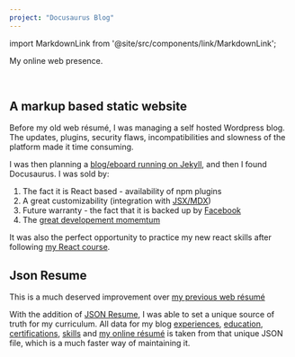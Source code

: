 ```yaml
---
project: "Docusaurus Blog"
---
```


import MarkdownLink from '@site/src/components/link/MarkdownLink';

My online web presence.

<MarkdownLink button
  to='https://github.com/brunopc-net/Docusaurus-Blog'
  text='Repository'
/><br/>

## A markup based static website

Before my old web résumé, I was managing a self hosted Wordpress blog. The updates, plugins, security flaws, incompatibilities and slowness of the platform made it time consuming.

I was then planning a [blog/eboard running on Jekyll](https://github.com/brunopc-net/Jekyll-blog), and then I found Docusaurus. I was sold by:
1. The fact it is React based - availability of npm plugins
1. A great customizability (integration with [JSX/MDX](https://mdxjs.com/))
1. Future warranty - the fact that it is backed up by [Facebook](https://github.com/facebook)
1. The [great developement momemtum](https://docusaurus.io/blog/tags/release)

It was also the perfect opportunity to practice my new react skills after following [my React course](/docs/certifications/openclassroom_start_with_react/).

## Json Resume

This is a much deserved improvement over [my previous web résumé](https://github.com/brunopc-net/Eboard)

With the addition of [JSON Resume](https://jsonresume.org/), I was able to set a unique source of truth for my curriculum. All data for my blog [experiences](/docs/category/experiences/), [education](/docs/category/education/), [certifications](/docs/category/certifications/), [skills](/docs/about/#skills) and [my online résumé](https://registry.jsonresume.org/brunopc-net) is taken from that unique JSON file, which is a much faster way of maintaining it.
